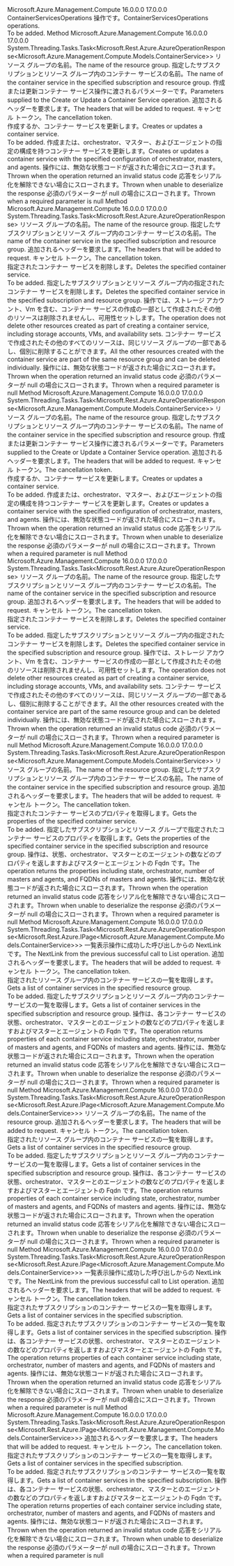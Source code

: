 <Type Name="IContainerServicesOperations" FullName="Microsoft.Azure.Management.Compute.IContainerServicesOperations">
  <TypeSignature Language="C#" Value="public interface IContainerServicesOperations" />
  <TypeSignature Language="ILAsm" Value=".class public interface auto ansi abstract IContainerServicesOperations" />
  <TypeSignature Language="DocId" Value="T:Microsoft.Azure.Management.Compute.IContainerServicesOperations" />
  <TypeSignature Language="VB.NET" Value="Public Interface IContainerServicesOperations" />
  <TypeSignature Language="F#" Value="type IContainerServicesOperations = interface" />
  <AssemblyInfo>
    <AssemblyName>Microsoft.Azure.Management.Compute</AssemblyName>
    <AssemblyVersion>16.0.0.0</AssemblyVersion>
    <AssemblyVersion>17.0.0.0</AssemblyVersion>
  </AssemblyInfo>
  <Interfaces />
  <Docs>
    <summary>
            <span data-ttu-id="898cc-101">ContainerServicesOperations 操作です。</span><span class="sxs-lookup"><span data-stu-id="898cc-101">ContainerServicesOperations operations.</span></span>
            </summary>
    <remarks>To be added.</remarks>
  </Docs>
  <Members>
    <Member MemberName="BeginCreateOrUpdateWithHttpMessagesAsync">
      <MemberSignature Language="C#" Value="public System.Threading.Tasks.Task&lt;Microsoft.Rest.Azure.AzureOperationResponse&lt;Microsoft.Azure.Management.Compute.Models.ContainerService&gt;&gt; BeginCreateOrUpdateWithHttpMessagesAsync (string resourceGroupName, string containerServiceName, Microsoft.Azure.Management.Compute.Models.ContainerService parameters, System.Collections.Generic.Dictionary&lt;string,System.Collections.Generic.List&lt;string&gt;&gt; customHeaders = null, System.Threading.CancellationToken cancellationToken = null);" />
      <MemberSignature Language="ILAsm" Value=".method public hidebysig newslot virtual instance class System.Threading.Tasks.Task`1&lt;class Microsoft.Rest.Azure.AzureOperationResponse`1&lt;class Microsoft.Azure.Management.Compute.Models.ContainerService&gt;&gt; BeginCreateOrUpdateWithHttpMessagesAsync(string resourceGroupName, string containerServiceName, class Microsoft.Azure.Management.Compute.Models.ContainerService parameters, class System.Collections.Generic.Dictionary`2&lt;string, class System.Collections.Generic.List`1&lt;string&gt;&gt; customHeaders, valuetype System.Threading.CancellationToken cancellationToken) cil managed" />
      <MemberSignature Language="DocId" Value="M:Microsoft.Azure.Management.Compute.IContainerServicesOperations.BeginCreateOrUpdateWithHttpMessagesAsync(System.String,System.String,Microsoft.Azure.Management.Compute.Models.ContainerService,System.Collections.Generic.Dictionary{System.String,System.Collections.Generic.List{System.String}},System.Threading.CancellationToken)" />
      <MemberSignature Language="F#" Value="abstract member BeginCreateOrUpdateWithHttpMessagesAsync : string * string * Microsoft.Azure.Management.Compute.Models.ContainerService * System.Collections.Generic.Dictionary&lt;string, System.Collections.Generic.List&lt;string&gt;&gt; * System.Threading.CancellationToken -&gt; System.Threading.Tasks.Task&lt;Microsoft.Rest.Azure.AzureOperationResponse&lt;Microsoft.Azure.Management.Compute.Models.ContainerService&gt;&gt;" Usage="iContainerServicesOperations.BeginCreateOrUpdateWithHttpMessagesAsync (resourceGroupName, containerServiceName, parameters, customHeaders, cancellationToken)" />
      <MemberType>Method</MemberType>
      <AssemblyInfo>
        <AssemblyName>Microsoft.Azure.Management.Compute</AssemblyName>
        <AssemblyVersion>16.0.0.0</AssemblyVersion>
        <AssemblyVersion>17.0.0.0</AssemblyVersion>
      </AssemblyInfo>
      <ReturnValue>
        <ReturnType>System.Threading.Tasks.Task&lt;Microsoft.Rest.Azure.AzureOperationResponse&lt;Microsoft.Azure.Management.Compute.Models.ContainerService&gt;&gt;</ReturnType>
      </ReturnValue>
      <Parameters>
        <Parameter Name="resourceGroupName" Type="System.String" />
        <Parameter Name="containerServiceName" Type="System.String" />
        <Parameter Name="parameters" Type="Microsoft.Azure.Management.Compute.Models.ContainerService" />
        <Parameter Name="customHeaders" Type="System.Collections.Generic.Dictionary&lt;System.String,System.Collections.Generic.List&lt;System.String&gt;&gt;" />
        <Parameter Name="cancellationToken" Type="System.Threading.CancellationToken" />
      </Parameters>
      <Docs>
        <param name="resourceGroupName">
            <span data-ttu-id="898cc-102">リソース グループの名前。</span><span class="sxs-lookup"><span data-stu-id="898cc-102">The name of the resource group.</span></span>
            </param>
        <param name="containerServiceName">
            <span data-ttu-id="898cc-103">指定したサブスクリプションとリソース グループ内のコンテナー サービスの名前。</span><span class="sxs-lookup"><span data-stu-id="898cc-103">The name of the container service in the specified subscription and resource group.</span></span>
            </param>
        <param name="parameters">
            <span data-ttu-id="898cc-104">作成または更新コンテナー サービス操作に渡されるパラメーターです。</span><span class="sxs-lookup"><span data-stu-id="898cc-104">Parameters supplied to the Create or Update a Container Service operation.</span></span>
            </param>
        <param name="customHeaders">
            <span data-ttu-id="898cc-105">追加されるヘッダーを要求します。</span><span class="sxs-lookup"><span data-stu-id="898cc-105">The headers that will be added to request.</span></span>
            </param>
        <param name="cancellationToken">
            <span data-ttu-id="898cc-106">キャンセル トークン。</span><span class="sxs-lookup"><span data-stu-id="898cc-106">The cancellation token.</span></span>
            </param>
        <summary>
            <span data-ttu-id="898cc-107">作成するか、コンテナー サービスを更新します。</span><span class="sxs-lookup"><span data-stu-id="898cc-107">Creates or updates a container service.</span></span>
            </summary>
        <returns>To be added.</returns>
        <remarks>
            <span data-ttu-id="898cc-108">作成または、orchestrator、マスター、およびエージェントの指定の構成を持つコンテナー サービスを更新します。</span><span class="sxs-lookup"><span data-stu-id="898cc-108">Creates or updates a container service with the specified configuration of orchestrator, masters, and agents.</span></span>
            </remarks>
        <exception cref="T:Microsoft.Rest.Azure.CloudException">
            <span data-ttu-id="898cc-109">操作には、無効な状態コードが返された場合にスローされます。</span><span class="sxs-lookup"><span data-stu-id="898cc-109">Thrown when the operation returned an invalid status code</span></span>
            </exception>
        <exception cref="T:Microsoft.Rest.SerializationException">
            <span data-ttu-id="898cc-110">応答をシリアル化を解除できない場合にスローされます。</span><span class="sxs-lookup"><span data-stu-id="898cc-110">Thrown when unable to deserialize the response</span></span>
            </exception>
        <exception cref="T:Microsoft.Rest.ValidationException">
            <span data-ttu-id="898cc-111">必須のパラメーターが null の場合にスローされます。</span><span class="sxs-lookup"><span data-stu-id="898cc-111">Thrown when a required parameter is null</span></span>
            </exception>
      </Docs>
    </Member>
    <Member MemberName="BeginDeleteWithHttpMessagesAsync">
      <MemberSignature Language="C#" Value="public System.Threading.Tasks.Task&lt;Microsoft.Rest.Azure.AzureOperationResponse&gt; BeginDeleteWithHttpMessagesAsync (string resourceGroupName, string containerServiceName, System.Collections.Generic.Dictionary&lt;string,System.Collections.Generic.List&lt;string&gt;&gt; customHeaders = null, System.Threading.CancellationToken cancellationToken = null);" />
      <MemberSignature Language="ILAsm" Value=".method public hidebysig newslot virtual instance class System.Threading.Tasks.Task`1&lt;class Microsoft.Rest.Azure.AzureOperationResponse&gt; BeginDeleteWithHttpMessagesAsync(string resourceGroupName, string containerServiceName, class System.Collections.Generic.Dictionary`2&lt;string, class System.Collections.Generic.List`1&lt;string&gt;&gt; customHeaders, valuetype System.Threading.CancellationToken cancellationToken) cil managed" />
      <MemberSignature Language="DocId" Value="M:Microsoft.Azure.Management.Compute.IContainerServicesOperations.BeginDeleteWithHttpMessagesAsync(System.String,System.String,System.Collections.Generic.Dictionary{System.String,System.Collections.Generic.List{System.String}},System.Threading.CancellationToken)" />
      <MemberSignature Language="F#" Value="abstract member BeginDeleteWithHttpMessagesAsync : string * string * System.Collections.Generic.Dictionary&lt;string, System.Collections.Generic.List&lt;string&gt;&gt; * System.Threading.CancellationToken -&gt; System.Threading.Tasks.Task&lt;Microsoft.Rest.Azure.AzureOperationResponse&gt;" Usage="iContainerServicesOperations.BeginDeleteWithHttpMessagesAsync (resourceGroupName, containerServiceName, customHeaders, cancellationToken)" />
      <MemberType>Method</MemberType>
      <AssemblyInfo>
        <AssemblyName>Microsoft.Azure.Management.Compute</AssemblyName>
        <AssemblyVersion>16.0.0.0</AssemblyVersion>
        <AssemblyVersion>17.0.0.0</AssemblyVersion>
      </AssemblyInfo>
      <ReturnValue>
        <ReturnType>System.Threading.Tasks.Task&lt;Microsoft.Rest.Azure.AzureOperationResponse&gt;</ReturnType>
      </ReturnValue>
      <Parameters>
        <Parameter Name="resourceGroupName" Type="System.String" />
        <Parameter Name="containerServiceName" Type="System.String" />
        <Parameter Name="customHeaders" Type="System.Collections.Generic.Dictionary&lt;System.String,System.Collections.Generic.List&lt;System.String&gt;&gt;" />
        <Parameter Name="cancellationToken" Type="System.Threading.CancellationToken" />
      </Parameters>
      <Docs>
        <param name="resourceGroupName">
            <span data-ttu-id="898cc-112">リソース グループの名前。</span><span class="sxs-lookup"><span data-stu-id="898cc-112">The name of the resource group.</span></span>
            </param>
        <param name="containerServiceName">
            <span data-ttu-id="898cc-113">指定したサブスクリプションとリソース グループ内のコンテナー サービスの名前。</span><span class="sxs-lookup"><span data-stu-id="898cc-113">The name of the container service in the specified subscription and resource group.</span></span>
            </param>
        <param name="customHeaders">
            <span data-ttu-id="898cc-114">追加されるヘッダーを要求します。</span><span class="sxs-lookup"><span data-stu-id="898cc-114">The headers that will be added to request.</span></span>
            </param>
        <param name="cancellationToken">
            <span data-ttu-id="898cc-115">キャンセル トークン。</span><span class="sxs-lookup"><span data-stu-id="898cc-115">The cancellation token.</span></span>
            </param>
        <summary>
            <span data-ttu-id="898cc-116">指定されたコンテナー サービスを削除します。</span><span class="sxs-lookup"><span data-stu-id="898cc-116">Deletes the specified container service.</span></span>
            </summary>
        <returns>To be added.</returns>
        <remarks>
            <span data-ttu-id="898cc-117">指定したサブスクリプションとリソース グループ内の指定されたコンテナー サービスを削除します。</span><span class="sxs-lookup"><span data-stu-id="898cc-117">Deletes the specified container service in the specified subscription and resource group.</span></span> <span data-ttu-id="898cc-118">操作では、ストレージ アカウント、Vm を含む、コンテナー サービスの作成の一部として作成されたその他のリソースは削除されませんし、可用性セットします。</span><span class="sxs-lookup"><span data-stu-id="898cc-118">The operation does not delete other resources created as part of creating a container service, including storage accounts, VMs, and availability sets.</span></span> <span data-ttu-id="898cc-119">コンテナー サービスで作成されたその他のすべてのリソースは、同じリソース グループの一部であるし、個別に削除することができます。</span><span class="sxs-lookup"><span data-stu-id="898cc-119">All the other resources created with the container service are part of the same resource group and can be deleted individually.</span></span>
            </remarks>
        <exception cref="T:Microsoft.Rest.Azure.CloudException">
            <span data-ttu-id="898cc-120">操作には、無効な状態コードが返された場合にスローされます。</span><span class="sxs-lookup"><span data-stu-id="898cc-120">Thrown when the operation returned an invalid status code</span></span>
            </exception>
        <exception cref="T:Microsoft.Rest.ValidationException">
            <span data-ttu-id="898cc-121">必須のパラメーターが null の場合にスローされます。</span><span class="sxs-lookup"><span data-stu-id="898cc-121">Thrown when a required parameter is null</span></span>
            </exception>
      </Docs>
    </Member>
    <Member MemberName="CreateOrUpdateWithHttpMessagesAsync">
      <MemberSignature Language="C#" Value="public System.Threading.Tasks.Task&lt;Microsoft.Rest.Azure.AzureOperationResponse&lt;Microsoft.Azure.Management.Compute.Models.ContainerService&gt;&gt; CreateOrUpdateWithHttpMessagesAsync (string resourceGroupName, string containerServiceName, Microsoft.Azure.Management.Compute.Models.ContainerService parameters, System.Collections.Generic.Dictionary&lt;string,System.Collections.Generic.List&lt;string&gt;&gt; customHeaders = null, System.Threading.CancellationToken cancellationToken = null);" />
      <MemberSignature Language="ILAsm" Value=".method public hidebysig newslot virtual instance class System.Threading.Tasks.Task`1&lt;class Microsoft.Rest.Azure.AzureOperationResponse`1&lt;class Microsoft.Azure.Management.Compute.Models.ContainerService&gt;&gt; CreateOrUpdateWithHttpMessagesAsync(string resourceGroupName, string containerServiceName, class Microsoft.Azure.Management.Compute.Models.ContainerService parameters, class System.Collections.Generic.Dictionary`2&lt;string, class System.Collections.Generic.List`1&lt;string&gt;&gt; customHeaders, valuetype System.Threading.CancellationToken cancellationToken) cil managed" />
      <MemberSignature Language="DocId" Value="M:Microsoft.Azure.Management.Compute.IContainerServicesOperations.CreateOrUpdateWithHttpMessagesAsync(System.String,System.String,Microsoft.Azure.Management.Compute.Models.ContainerService,System.Collections.Generic.Dictionary{System.String,System.Collections.Generic.List{System.String}},System.Threading.CancellationToken)" />
      <MemberSignature Language="F#" Value="abstract member CreateOrUpdateWithHttpMessagesAsync : string * string * Microsoft.Azure.Management.Compute.Models.ContainerService * System.Collections.Generic.Dictionary&lt;string, System.Collections.Generic.List&lt;string&gt;&gt; * System.Threading.CancellationToken -&gt; System.Threading.Tasks.Task&lt;Microsoft.Rest.Azure.AzureOperationResponse&lt;Microsoft.Azure.Management.Compute.Models.ContainerService&gt;&gt;" Usage="iContainerServicesOperations.CreateOrUpdateWithHttpMessagesAsync (resourceGroupName, containerServiceName, parameters, customHeaders, cancellationToken)" />
      <MemberType>Method</MemberType>
      <AssemblyInfo>
        <AssemblyName>Microsoft.Azure.Management.Compute</AssemblyName>
        <AssemblyVersion>16.0.0.0</AssemblyVersion>
        <AssemblyVersion>17.0.0.0</AssemblyVersion>
      </AssemblyInfo>
      <ReturnValue>
        <ReturnType>System.Threading.Tasks.Task&lt;Microsoft.Rest.Azure.AzureOperationResponse&lt;Microsoft.Azure.Management.Compute.Models.ContainerService&gt;&gt;</ReturnType>
      </ReturnValue>
      <Parameters>
        <Parameter Name="resourceGroupName" Type="System.String" />
        <Parameter Name="containerServiceName" Type="System.String" />
        <Parameter Name="parameters" Type="Microsoft.Azure.Management.Compute.Models.ContainerService" />
        <Parameter Name="customHeaders" Type="System.Collections.Generic.Dictionary&lt;System.String,System.Collections.Generic.List&lt;System.String&gt;&gt;" />
        <Parameter Name="cancellationToken" Type="System.Threading.CancellationToken" />
      </Parameters>
      <Docs>
        <param name="resourceGroupName">
            <span data-ttu-id="898cc-122">リソース グループの名前。</span><span class="sxs-lookup"><span data-stu-id="898cc-122">The name of the resource group.</span></span>
            </param>
        <param name="containerServiceName">
            <span data-ttu-id="898cc-123">指定したサブスクリプションとリソース グループ内のコンテナー サービスの名前。</span><span class="sxs-lookup"><span data-stu-id="898cc-123">The name of the container service in the specified subscription and resource group.</span></span>
            </param>
        <param name="parameters">
            <span data-ttu-id="898cc-124">作成または更新コンテナー サービス操作に渡されるパラメーターです。</span><span class="sxs-lookup"><span data-stu-id="898cc-124">Parameters supplied to the Create or Update a Container Service operation.</span></span>
            </param>
        <param name="customHeaders">
            <span data-ttu-id="898cc-125">追加されるヘッダーを要求します。</span><span class="sxs-lookup"><span data-stu-id="898cc-125">The headers that will be added to request.</span></span>
            </param>
        <param name="cancellationToken">
            <span data-ttu-id="898cc-126">キャンセル トークン。</span><span class="sxs-lookup"><span data-stu-id="898cc-126">The cancellation token.</span></span>
            </param>
        <summary>
            <span data-ttu-id="898cc-127">作成するか、コンテナー サービスを更新します。</span><span class="sxs-lookup"><span data-stu-id="898cc-127">Creates or updates a container service.</span></span>
            </summary>
        <returns>To be added.</returns>
        <remarks>
            <span data-ttu-id="898cc-128">作成または、orchestrator、マスター、およびエージェントの指定の構成を持つコンテナー サービスを更新します。</span><span class="sxs-lookup"><span data-stu-id="898cc-128">Creates or updates a container service with the specified configuration of orchestrator, masters, and agents.</span></span>
            </remarks>
        <exception cref="T:Microsoft.Rest.Azure.CloudException">
            <span data-ttu-id="898cc-129">操作には、無効な状態コードが返された場合にスローされます。</span><span class="sxs-lookup"><span data-stu-id="898cc-129">Thrown when the operation returned an invalid status code</span></span>
            </exception>
        <exception cref="T:Microsoft.Rest.SerializationException">
            <span data-ttu-id="898cc-130">応答をシリアル化を解除できない場合にスローされます。</span><span class="sxs-lookup"><span data-stu-id="898cc-130">Thrown when unable to deserialize the response</span></span>
            </exception>
        <exception cref="T:Microsoft.Rest.ValidationException">
            <span data-ttu-id="898cc-131">必須のパラメーターが null の場合にスローされます。</span><span class="sxs-lookup"><span data-stu-id="898cc-131">Thrown when a required parameter is null</span></span>
            </exception>
      </Docs>
    </Member>
    <Member MemberName="DeleteWithHttpMessagesAsync">
      <MemberSignature Language="C#" Value="public System.Threading.Tasks.Task&lt;Microsoft.Rest.Azure.AzureOperationResponse&gt; DeleteWithHttpMessagesAsync (string resourceGroupName, string containerServiceName, System.Collections.Generic.Dictionary&lt;string,System.Collections.Generic.List&lt;string&gt;&gt; customHeaders = null, System.Threading.CancellationToken cancellationToken = null);" />
      <MemberSignature Language="ILAsm" Value=".method public hidebysig newslot virtual instance class System.Threading.Tasks.Task`1&lt;class Microsoft.Rest.Azure.AzureOperationResponse&gt; DeleteWithHttpMessagesAsync(string resourceGroupName, string containerServiceName, class System.Collections.Generic.Dictionary`2&lt;string, class System.Collections.Generic.List`1&lt;string&gt;&gt; customHeaders, valuetype System.Threading.CancellationToken cancellationToken) cil managed" />
      <MemberSignature Language="DocId" Value="M:Microsoft.Azure.Management.Compute.IContainerServicesOperations.DeleteWithHttpMessagesAsync(System.String,System.String,System.Collections.Generic.Dictionary{System.String,System.Collections.Generic.List{System.String}},System.Threading.CancellationToken)" />
      <MemberSignature Language="F#" Value="abstract member DeleteWithHttpMessagesAsync : string * string * System.Collections.Generic.Dictionary&lt;string, System.Collections.Generic.List&lt;string&gt;&gt; * System.Threading.CancellationToken -&gt; System.Threading.Tasks.Task&lt;Microsoft.Rest.Azure.AzureOperationResponse&gt;" Usage="iContainerServicesOperations.DeleteWithHttpMessagesAsync (resourceGroupName, containerServiceName, customHeaders, cancellationToken)" />
      <MemberType>Method</MemberType>
      <AssemblyInfo>
        <AssemblyName>Microsoft.Azure.Management.Compute</AssemblyName>
        <AssemblyVersion>16.0.0.0</AssemblyVersion>
        <AssemblyVersion>17.0.0.0</AssemblyVersion>
      </AssemblyInfo>
      <ReturnValue>
        <ReturnType>System.Threading.Tasks.Task&lt;Microsoft.Rest.Azure.AzureOperationResponse&gt;</ReturnType>
      </ReturnValue>
      <Parameters>
        <Parameter Name="resourceGroupName" Type="System.String" />
        <Parameter Name="containerServiceName" Type="System.String" />
        <Parameter Name="customHeaders" Type="System.Collections.Generic.Dictionary&lt;System.String,System.Collections.Generic.List&lt;System.String&gt;&gt;" />
        <Parameter Name="cancellationToken" Type="System.Threading.CancellationToken" />
      </Parameters>
      <Docs>
        <param name="resourceGroupName">
            <span data-ttu-id="898cc-132">リソース グループの名前。</span><span class="sxs-lookup"><span data-stu-id="898cc-132">The name of the resource group.</span></span>
            </param>
        <param name="containerServiceName">
            <span data-ttu-id="898cc-133">指定したサブスクリプションとリソース グループ内のコンテナー サービスの名前。</span><span class="sxs-lookup"><span data-stu-id="898cc-133">The name of the container service in the specified subscription and resource group.</span></span>
            </param>
        <param name="customHeaders">
            <span data-ttu-id="898cc-134">追加されるヘッダーを要求します。</span><span class="sxs-lookup"><span data-stu-id="898cc-134">The headers that will be added to request.</span></span>
            </param>
        <param name="cancellationToken">
            <span data-ttu-id="898cc-135">キャンセル トークン。</span><span class="sxs-lookup"><span data-stu-id="898cc-135">The cancellation token.</span></span>
            </param>
        <summary>
            <span data-ttu-id="898cc-136">指定されたコンテナー サービスを削除します。</span><span class="sxs-lookup"><span data-stu-id="898cc-136">Deletes the specified container service.</span></span>
            </summary>
        <returns>To be added.</returns>
        <remarks>
            <span data-ttu-id="898cc-137">指定したサブスクリプションとリソース グループ内の指定されたコンテナー サービスを削除します。</span><span class="sxs-lookup"><span data-stu-id="898cc-137">Deletes the specified container service in the specified subscription and resource group.</span></span> <span data-ttu-id="898cc-138">操作では、ストレージ アカウント、Vm を含む、コンテナー サービスの作成の一部として作成されたその他のリソースは削除されませんし、可用性セットします。</span><span class="sxs-lookup"><span data-stu-id="898cc-138">The operation does not delete other resources created as part of creating a container service, including storage accounts, VMs, and availability sets.</span></span> <span data-ttu-id="898cc-139">コンテナー サービスで作成されたその他のすべてのリソースは、同じリソース グループの一部であるし、個別に削除することができます。</span><span class="sxs-lookup"><span data-stu-id="898cc-139">All the other resources created with the container service are part of the same resource group and can be deleted individually.</span></span>
            </remarks>
        <exception cref="T:Microsoft.Rest.Azure.CloudException">
            <span data-ttu-id="898cc-140">操作には、無効な状態コードが返された場合にスローされます。</span><span class="sxs-lookup"><span data-stu-id="898cc-140">Thrown when the operation returned an invalid status code</span></span>
            </exception>
        <exception cref="T:Microsoft.Rest.ValidationException">
            <span data-ttu-id="898cc-141">必須のパラメーターが null の場合にスローされます。</span><span class="sxs-lookup"><span data-stu-id="898cc-141">Thrown when a required parameter is null</span></span>
            </exception>
      </Docs>
    </Member>
    <Member MemberName="GetWithHttpMessagesAsync">
      <MemberSignature Language="C#" Value="public System.Threading.Tasks.Task&lt;Microsoft.Rest.Azure.AzureOperationResponse&lt;Microsoft.Azure.Management.Compute.Models.ContainerService&gt;&gt; GetWithHttpMessagesAsync (string resourceGroupName, string containerServiceName, System.Collections.Generic.Dictionary&lt;string,System.Collections.Generic.List&lt;string&gt;&gt; customHeaders = null, System.Threading.CancellationToken cancellationToken = null);" />
      <MemberSignature Language="ILAsm" Value=".method public hidebysig newslot virtual instance class System.Threading.Tasks.Task`1&lt;class Microsoft.Rest.Azure.AzureOperationResponse`1&lt;class Microsoft.Azure.Management.Compute.Models.ContainerService&gt;&gt; GetWithHttpMessagesAsync(string resourceGroupName, string containerServiceName, class System.Collections.Generic.Dictionary`2&lt;string, class System.Collections.Generic.List`1&lt;string&gt;&gt; customHeaders, valuetype System.Threading.CancellationToken cancellationToken) cil managed" />
      <MemberSignature Language="DocId" Value="M:Microsoft.Azure.Management.Compute.IContainerServicesOperations.GetWithHttpMessagesAsync(System.String,System.String,System.Collections.Generic.Dictionary{System.String,System.Collections.Generic.List{System.String}},System.Threading.CancellationToken)" />
      <MemberSignature Language="F#" Value="abstract member GetWithHttpMessagesAsync : string * string * System.Collections.Generic.Dictionary&lt;string, System.Collections.Generic.List&lt;string&gt;&gt; * System.Threading.CancellationToken -&gt; System.Threading.Tasks.Task&lt;Microsoft.Rest.Azure.AzureOperationResponse&lt;Microsoft.Azure.Management.Compute.Models.ContainerService&gt;&gt;" Usage="iContainerServicesOperations.GetWithHttpMessagesAsync (resourceGroupName, containerServiceName, customHeaders, cancellationToken)" />
      <MemberType>Method</MemberType>
      <AssemblyInfo>
        <AssemblyName>Microsoft.Azure.Management.Compute</AssemblyName>
        <AssemblyVersion>16.0.0.0</AssemblyVersion>
        <AssemblyVersion>17.0.0.0</AssemblyVersion>
      </AssemblyInfo>
      <ReturnValue>
        <ReturnType>System.Threading.Tasks.Task&lt;Microsoft.Rest.Azure.AzureOperationResponse&lt;Microsoft.Azure.Management.Compute.Models.ContainerService&gt;&gt;</ReturnType>
      </ReturnValue>
      <Parameters>
        <Parameter Name="resourceGroupName" Type="System.String" />
        <Parameter Name="containerServiceName" Type="System.String" />
        <Parameter Name="customHeaders" Type="System.Collections.Generic.Dictionary&lt;System.String,System.Collections.Generic.List&lt;System.String&gt;&gt;" />
        <Parameter Name="cancellationToken" Type="System.Threading.CancellationToken" />
      </Parameters>
      <Docs>
        <param name="resourceGroupName">
            <span data-ttu-id="898cc-142">リソース グループの名前。</span><span class="sxs-lookup"><span data-stu-id="898cc-142">The name of the resource group.</span></span>
            </param>
        <param name="containerServiceName">
            <span data-ttu-id="898cc-143">指定したサブスクリプションとリソース グループ内のコンテナー サービスの名前。</span><span class="sxs-lookup"><span data-stu-id="898cc-143">The name of the container service in the specified subscription and resource group.</span></span>
            </param>
        <param name="customHeaders">
            <span data-ttu-id="898cc-144">追加されるヘッダーを要求します。</span><span class="sxs-lookup"><span data-stu-id="898cc-144">The headers that will be added to request.</span></span>
            </param>
        <param name="cancellationToken">
            <span data-ttu-id="898cc-145">キャンセル トークン。</span><span class="sxs-lookup"><span data-stu-id="898cc-145">The cancellation token.</span></span>
            </param>
        <summary>
            <span data-ttu-id="898cc-146">指定されたコンテナー サービスのプロパティを取得します。</span><span class="sxs-lookup"><span data-stu-id="898cc-146">Gets the properties of the specified container service.</span></span>
            </summary>
        <returns>To be added.</returns>
        <remarks>
            <span data-ttu-id="898cc-147">指定したサブスクリプションとリソース グループで指定されたコンテナー サービスのプロパティを取得します。</span><span class="sxs-lookup"><span data-stu-id="898cc-147">Gets the properties of the specified container service in the specified subscription and resource group.</span></span> <span data-ttu-id="898cc-148">操作は、状態、orchestrator、マスターとのエージェントの数などのプロパティを返しますおよびマスターとエージェントの Fqdn です。</span><span class="sxs-lookup"><span data-stu-id="898cc-148">The operation returns the properties including state, orchestrator, number of masters and agents, and FQDNs of masters and agents.</span></span>
            </remarks>
        <exception cref="T:Microsoft.Rest.Azure.CloudException">
            <span data-ttu-id="898cc-149">操作には、無効な状態コードが返された場合にスローされます。</span><span class="sxs-lookup"><span data-stu-id="898cc-149">Thrown when the operation returned an invalid status code</span></span>
            </exception>
        <exception cref="T:Microsoft.Rest.SerializationException">
            <span data-ttu-id="898cc-150">応答をシリアル化を解除できない場合にスローされます。</span><span class="sxs-lookup"><span data-stu-id="898cc-150">Thrown when unable to deserialize the response</span></span>
            </exception>
        <exception cref="T:Microsoft.Rest.ValidationException">
            <span data-ttu-id="898cc-151">必須のパラメーターが null の場合にスローされます。</span><span class="sxs-lookup"><span data-stu-id="898cc-151">Thrown when a required parameter is null</span></span>
            </exception>
      </Docs>
    </Member>
    <Member MemberName="ListByResourceGroupNextWithHttpMessagesAsync">
      <MemberSignature Language="C#" Value="public System.Threading.Tasks.Task&lt;Microsoft.Rest.Azure.AzureOperationResponse&lt;Microsoft.Rest.Azure.IPage&lt;Microsoft.Azure.Management.Compute.Models.ContainerService&gt;&gt;&gt; ListByResourceGroupNextWithHttpMessagesAsync (string nextPageLink, System.Collections.Generic.Dictionary&lt;string,System.Collections.Generic.List&lt;string&gt;&gt; customHeaders = null, System.Threading.CancellationToken cancellationToken = null);" />
      <MemberSignature Language="ILAsm" Value=".method public hidebysig newslot virtual instance class System.Threading.Tasks.Task`1&lt;class Microsoft.Rest.Azure.AzureOperationResponse`1&lt;class Microsoft.Rest.Azure.IPage`1&lt;class Microsoft.Azure.Management.Compute.Models.ContainerService&gt;&gt;&gt; ListByResourceGroupNextWithHttpMessagesAsync(string nextPageLink, class System.Collections.Generic.Dictionary`2&lt;string, class System.Collections.Generic.List`1&lt;string&gt;&gt; customHeaders, valuetype System.Threading.CancellationToken cancellationToken) cil managed" />
      <MemberSignature Language="DocId" Value="M:Microsoft.Azure.Management.Compute.IContainerServicesOperations.ListByResourceGroupNextWithHttpMessagesAsync(System.String,System.Collections.Generic.Dictionary{System.String,System.Collections.Generic.List{System.String}},System.Threading.CancellationToken)" />
      <MemberSignature Language="F#" Value="abstract member ListByResourceGroupNextWithHttpMessagesAsync : string * System.Collections.Generic.Dictionary&lt;string, System.Collections.Generic.List&lt;string&gt;&gt; * System.Threading.CancellationToken -&gt; System.Threading.Tasks.Task&lt;Microsoft.Rest.Azure.AzureOperationResponse&lt;Microsoft.Rest.Azure.IPage&lt;Microsoft.Azure.Management.Compute.Models.ContainerService&gt;&gt;&gt;" Usage="iContainerServicesOperations.ListByResourceGroupNextWithHttpMessagesAsync (nextPageLink, customHeaders, cancellationToken)" />
      <MemberType>Method</MemberType>
      <AssemblyInfo>
        <AssemblyName>Microsoft.Azure.Management.Compute</AssemblyName>
        <AssemblyVersion>16.0.0.0</AssemblyVersion>
        <AssemblyVersion>17.0.0.0</AssemblyVersion>
      </AssemblyInfo>
      <ReturnValue>
        <ReturnType>System.Threading.Tasks.Task&lt;Microsoft.Rest.Azure.AzureOperationResponse&lt;Microsoft.Rest.Azure.IPage&lt;Microsoft.Azure.Management.Compute.Models.ContainerService&gt;&gt;&gt;</ReturnType>
      </ReturnValue>
      <Parameters>
        <Parameter Name="nextPageLink" Type="System.String" />
        <Parameter Name="customHeaders" Type="System.Collections.Generic.Dictionary&lt;System.String,System.Collections.Generic.List&lt;System.String&gt;&gt;" />
        <Parameter Name="cancellationToken" Type="System.Threading.CancellationToken" />
      </Parameters>
      <Docs>
        <param name="nextPageLink">
            <span data-ttu-id="898cc-152">一覧表示操作に成功した呼び出しからの NextLink です。</span><span class="sxs-lookup"><span data-stu-id="898cc-152">The NextLink from the previous successful call to List operation.</span></span>
            </param>
        <param name="customHeaders">
            <span data-ttu-id="898cc-153">追加されるヘッダーを要求します。</span><span class="sxs-lookup"><span data-stu-id="898cc-153">The headers that will be added to request.</span></span>
            </param>
        <param name="cancellationToken">
            <span data-ttu-id="898cc-154">キャンセル トークン。</span><span class="sxs-lookup"><span data-stu-id="898cc-154">The cancellation token.</span></span>
            </param>
        <summary>
            <span data-ttu-id="898cc-155">指定されたリソース グループ内のコンテナー サービスの一覧を取得します。</span><span class="sxs-lookup"><span data-stu-id="898cc-155">Gets a list of container services in the specified resource group.</span></span>
            </summary>
        <returns>To be added.</returns>
        <remarks>
            <span data-ttu-id="898cc-156">指定したサブスクリプションとリソース グループ内のコンテナー サービスの一覧を取得します。</span><span class="sxs-lookup"><span data-stu-id="898cc-156">Gets a list of container services in the specified subscription and resource group.</span></span> <span data-ttu-id="898cc-157">操作は、各コンテナー サービスの状態、orchestrator、マスターとのエージェントの数などのプロパティを返しますおよびマスターとエージェントの Fqdn です。</span><span class="sxs-lookup"><span data-stu-id="898cc-157">The operation returns properties of each container service including state, orchestrator, number of masters and agents, and FQDNs of masters and agents.</span></span>
            </remarks>
        <exception cref="T:Microsoft.Rest.Azure.CloudException">
            <span data-ttu-id="898cc-158">操作には、無効な状態コードが返された場合にスローされます。</span><span class="sxs-lookup"><span data-stu-id="898cc-158">Thrown when the operation returned an invalid status code</span></span>
            </exception>
        <exception cref="T:Microsoft.Rest.SerializationException">
            <span data-ttu-id="898cc-159">応答をシリアル化を解除できない場合にスローされます。</span><span class="sxs-lookup"><span data-stu-id="898cc-159">Thrown when unable to deserialize the response</span></span>
            </exception>
        <exception cref="T:Microsoft.Rest.ValidationException">
            <span data-ttu-id="898cc-160">必須のパラメーターが null の場合にスローされます。</span><span class="sxs-lookup"><span data-stu-id="898cc-160">Thrown when a required parameter is null</span></span>
            </exception>
      </Docs>
    </Member>
    <Member MemberName="ListByResourceGroupWithHttpMessagesAsync">
      <MemberSignature Language="C#" Value="public System.Threading.Tasks.Task&lt;Microsoft.Rest.Azure.AzureOperationResponse&lt;Microsoft.Rest.Azure.IPage&lt;Microsoft.Azure.Management.Compute.Models.ContainerService&gt;&gt;&gt; ListByResourceGroupWithHttpMessagesAsync (string resourceGroupName, System.Collections.Generic.Dictionary&lt;string,System.Collections.Generic.List&lt;string&gt;&gt; customHeaders = null, System.Threading.CancellationToken cancellationToken = null);" />
      <MemberSignature Language="ILAsm" Value=".method public hidebysig newslot virtual instance class System.Threading.Tasks.Task`1&lt;class Microsoft.Rest.Azure.AzureOperationResponse`1&lt;class Microsoft.Rest.Azure.IPage`1&lt;class Microsoft.Azure.Management.Compute.Models.ContainerService&gt;&gt;&gt; ListByResourceGroupWithHttpMessagesAsync(string resourceGroupName, class System.Collections.Generic.Dictionary`2&lt;string, class System.Collections.Generic.List`1&lt;string&gt;&gt; customHeaders, valuetype System.Threading.CancellationToken cancellationToken) cil managed" />
      <MemberSignature Language="DocId" Value="M:Microsoft.Azure.Management.Compute.IContainerServicesOperations.ListByResourceGroupWithHttpMessagesAsync(System.String,System.Collections.Generic.Dictionary{System.String,System.Collections.Generic.List{System.String}},System.Threading.CancellationToken)" />
      <MemberSignature Language="F#" Value="abstract member ListByResourceGroupWithHttpMessagesAsync : string * System.Collections.Generic.Dictionary&lt;string, System.Collections.Generic.List&lt;string&gt;&gt; * System.Threading.CancellationToken -&gt; System.Threading.Tasks.Task&lt;Microsoft.Rest.Azure.AzureOperationResponse&lt;Microsoft.Rest.Azure.IPage&lt;Microsoft.Azure.Management.Compute.Models.ContainerService&gt;&gt;&gt;" Usage="iContainerServicesOperations.ListByResourceGroupWithHttpMessagesAsync (resourceGroupName, customHeaders, cancellationToken)" />
      <MemberType>Method</MemberType>
      <AssemblyInfo>
        <AssemblyName>Microsoft.Azure.Management.Compute</AssemblyName>
        <AssemblyVersion>16.0.0.0</AssemblyVersion>
        <AssemblyVersion>17.0.0.0</AssemblyVersion>
      </AssemblyInfo>
      <ReturnValue>
        <ReturnType>System.Threading.Tasks.Task&lt;Microsoft.Rest.Azure.AzureOperationResponse&lt;Microsoft.Rest.Azure.IPage&lt;Microsoft.Azure.Management.Compute.Models.ContainerService&gt;&gt;&gt;</ReturnType>
      </ReturnValue>
      <Parameters>
        <Parameter Name="resourceGroupName" Type="System.String" />
        <Parameter Name="customHeaders" Type="System.Collections.Generic.Dictionary&lt;System.String,System.Collections.Generic.List&lt;System.String&gt;&gt;" />
        <Parameter Name="cancellationToken" Type="System.Threading.CancellationToken" />
      </Parameters>
      <Docs>
        <param name="resourceGroupName">
            <span data-ttu-id="898cc-161">リソース グループの名前。</span><span class="sxs-lookup"><span data-stu-id="898cc-161">The name of the resource group.</span></span>
            </param>
        <param name="customHeaders">
            <span data-ttu-id="898cc-162">追加されるヘッダーを要求します。</span><span class="sxs-lookup"><span data-stu-id="898cc-162">The headers that will be added to request.</span></span>
            </param>
        <param name="cancellationToken">
            <span data-ttu-id="898cc-163">キャンセル トークン。</span><span class="sxs-lookup"><span data-stu-id="898cc-163">The cancellation token.</span></span>
            </param>
        <summary>
            <span data-ttu-id="898cc-164">指定されたリソース グループ内のコンテナー サービスの一覧を取得します。</span><span class="sxs-lookup"><span data-stu-id="898cc-164">Gets a list of container services in the specified resource group.</span></span>
            </summary>
        <returns>To be added.</returns>
        <remarks>
            <span data-ttu-id="898cc-165">指定したサブスクリプションとリソース グループ内のコンテナー サービスの一覧を取得します。</span><span class="sxs-lookup"><span data-stu-id="898cc-165">Gets a list of container services in the specified subscription and resource group.</span></span> <span data-ttu-id="898cc-166">操作は、各コンテナー サービスの状態、orchestrator、マスターとのエージェントの数などのプロパティを返しますおよびマスターとエージェントの Fqdn です。</span><span class="sxs-lookup"><span data-stu-id="898cc-166">The operation returns properties of each container service including state, orchestrator, number of masters and agents, and FQDNs of masters and agents.</span></span>
            </remarks>
        <exception cref="T:Microsoft.Rest.Azure.CloudException">
            <span data-ttu-id="898cc-167">操作には、無効な状態コードが返された場合にスローされます。</span><span class="sxs-lookup"><span data-stu-id="898cc-167">Thrown when the operation returned an invalid status code</span></span>
            </exception>
        <exception cref="T:Microsoft.Rest.SerializationException">
            <span data-ttu-id="898cc-168">応答をシリアル化を解除できない場合にスローされます。</span><span class="sxs-lookup"><span data-stu-id="898cc-168">Thrown when unable to deserialize the response</span></span>
            </exception>
        <exception cref="T:Microsoft.Rest.ValidationException">
            <span data-ttu-id="898cc-169">必須のパラメーターが null の場合にスローされます。</span><span class="sxs-lookup"><span data-stu-id="898cc-169">Thrown when a required parameter is null</span></span>
            </exception>
      </Docs>
    </Member>
    <Member MemberName="ListNextWithHttpMessagesAsync">
      <MemberSignature Language="C#" Value="public System.Threading.Tasks.Task&lt;Microsoft.Rest.Azure.AzureOperationResponse&lt;Microsoft.Rest.Azure.IPage&lt;Microsoft.Azure.Management.Compute.Models.ContainerService&gt;&gt;&gt; ListNextWithHttpMessagesAsync (string nextPageLink, System.Collections.Generic.Dictionary&lt;string,System.Collections.Generic.List&lt;string&gt;&gt; customHeaders = null, System.Threading.CancellationToken cancellationToken = null);" />
      <MemberSignature Language="ILAsm" Value=".method public hidebysig newslot virtual instance class System.Threading.Tasks.Task`1&lt;class Microsoft.Rest.Azure.AzureOperationResponse`1&lt;class Microsoft.Rest.Azure.IPage`1&lt;class Microsoft.Azure.Management.Compute.Models.ContainerService&gt;&gt;&gt; ListNextWithHttpMessagesAsync(string nextPageLink, class System.Collections.Generic.Dictionary`2&lt;string, class System.Collections.Generic.List`1&lt;string&gt;&gt; customHeaders, valuetype System.Threading.CancellationToken cancellationToken) cil managed" />
      <MemberSignature Language="DocId" Value="M:Microsoft.Azure.Management.Compute.IContainerServicesOperations.ListNextWithHttpMessagesAsync(System.String,System.Collections.Generic.Dictionary{System.String,System.Collections.Generic.List{System.String}},System.Threading.CancellationToken)" />
      <MemberSignature Language="F#" Value="abstract member ListNextWithHttpMessagesAsync : string * System.Collections.Generic.Dictionary&lt;string, System.Collections.Generic.List&lt;string&gt;&gt; * System.Threading.CancellationToken -&gt; System.Threading.Tasks.Task&lt;Microsoft.Rest.Azure.AzureOperationResponse&lt;Microsoft.Rest.Azure.IPage&lt;Microsoft.Azure.Management.Compute.Models.ContainerService&gt;&gt;&gt;" Usage="iContainerServicesOperations.ListNextWithHttpMessagesAsync (nextPageLink, customHeaders, cancellationToken)" />
      <MemberType>Method</MemberType>
      <AssemblyInfo>
        <AssemblyName>Microsoft.Azure.Management.Compute</AssemblyName>
        <AssemblyVersion>16.0.0.0</AssemblyVersion>
        <AssemblyVersion>17.0.0.0</AssemblyVersion>
      </AssemblyInfo>
      <ReturnValue>
        <ReturnType>System.Threading.Tasks.Task&lt;Microsoft.Rest.Azure.AzureOperationResponse&lt;Microsoft.Rest.Azure.IPage&lt;Microsoft.Azure.Management.Compute.Models.ContainerService&gt;&gt;&gt;</ReturnType>
      </ReturnValue>
      <Parameters>
        <Parameter Name="nextPageLink" Type="System.String" />
        <Parameter Name="customHeaders" Type="System.Collections.Generic.Dictionary&lt;System.String,System.Collections.Generic.List&lt;System.String&gt;&gt;" />
        <Parameter Name="cancellationToken" Type="System.Threading.CancellationToken" />
      </Parameters>
      <Docs>
        <param name="nextPageLink">
            <span data-ttu-id="898cc-170">一覧表示操作に成功した呼び出しからの NextLink です。</span><span class="sxs-lookup"><span data-stu-id="898cc-170">The NextLink from the previous successful call to List operation.</span></span>
            </param>
        <param name="customHeaders">
            <span data-ttu-id="898cc-171">追加されるヘッダーを要求します。</span><span class="sxs-lookup"><span data-stu-id="898cc-171">The headers that will be added to request.</span></span>
            </param>
        <param name="cancellationToken">
            <span data-ttu-id="898cc-172">キャンセル トークン。</span><span class="sxs-lookup"><span data-stu-id="898cc-172">The cancellation token.</span></span>
            </param>
        <summary>
            <span data-ttu-id="898cc-173">指定されたサブスクリプションのコンテナー サービスの一覧を取得します。</span><span class="sxs-lookup"><span data-stu-id="898cc-173">Gets a list of container services in the specified subscription.</span></span>
            </summary>
        <returns>To be added.</returns>
        <remarks>
            <span data-ttu-id="898cc-174">指定されたサブスクリプションのコンテナー サービスの一覧を取得します。</span><span class="sxs-lookup"><span data-stu-id="898cc-174">Gets a list of container services in the specified subscription.</span></span>
            <span data-ttu-id="898cc-175">操作は、各コンテナー サービスの状態、orchestrator、マスターとのエージェントの数などのプロパティを返しますおよびマスターとエージェントの Fqdn です。</span><span class="sxs-lookup"><span data-stu-id="898cc-175">The operation returns properties of each container service including state, orchestrator, number of masters and agents, and FQDNs of masters and agents.</span></span>
            </remarks>
        <exception cref="T:Microsoft.Rest.Azure.CloudException">
            <span data-ttu-id="898cc-176">操作には、無効な状態コードが返された場合にスローされます。</span><span class="sxs-lookup"><span data-stu-id="898cc-176">Thrown when the operation returned an invalid status code</span></span>
            </exception>
        <exception cref="T:Microsoft.Rest.SerializationException">
            <span data-ttu-id="898cc-177">応答をシリアル化を解除できない場合にスローされます。</span><span class="sxs-lookup"><span data-stu-id="898cc-177">Thrown when unable to deserialize the response</span></span>
            </exception>
        <exception cref="T:Microsoft.Rest.ValidationException">
            <span data-ttu-id="898cc-178">必須のパラメーターが null の場合にスローされます。</span><span class="sxs-lookup"><span data-stu-id="898cc-178">Thrown when a required parameter is null</span></span>
            </exception>
      </Docs>
    </Member>
    <Member MemberName="ListWithHttpMessagesAsync">
      <MemberSignature Language="C#" Value="public System.Threading.Tasks.Task&lt;Microsoft.Rest.Azure.AzureOperationResponse&lt;Microsoft.Rest.Azure.IPage&lt;Microsoft.Azure.Management.Compute.Models.ContainerService&gt;&gt;&gt; ListWithHttpMessagesAsync (System.Collections.Generic.Dictionary&lt;string,System.Collections.Generic.List&lt;string&gt;&gt; customHeaders = null, System.Threading.CancellationToken cancellationToken = null);" />
      <MemberSignature Language="ILAsm" Value=".method public hidebysig newslot virtual instance class System.Threading.Tasks.Task`1&lt;class Microsoft.Rest.Azure.AzureOperationResponse`1&lt;class Microsoft.Rest.Azure.IPage`1&lt;class Microsoft.Azure.Management.Compute.Models.ContainerService&gt;&gt;&gt; ListWithHttpMessagesAsync(class System.Collections.Generic.Dictionary`2&lt;string, class System.Collections.Generic.List`1&lt;string&gt;&gt; customHeaders, valuetype System.Threading.CancellationToken cancellationToken) cil managed" />
      <MemberSignature Language="DocId" Value="M:Microsoft.Azure.Management.Compute.IContainerServicesOperations.ListWithHttpMessagesAsync(System.Collections.Generic.Dictionary{System.String,System.Collections.Generic.List{System.String}},System.Threading.CancellationToken)" />
      <MemberSignature Language="F#" Value="abstract member ListWithHttpMessagesAsync : System.Collections.Generic.Dictionary&lt;string, System.Collections.Generic.List&lt;string&gt;&gt; * System.Threading.CancellationToken -&gt; System.Threading.Tasks.Task&lt;Microsoft.Rest.Azure.AzureOperationResponse&lt;Microsoft.Rest.Azure.IPage&lt;Microsoft.Azure.Management.Compute.Models.ContainerService&gt;&gt;&gt;" Usage="iContainerServicesOperations.ListWithHttpMessagesAsync (customHeaders, cancellationToken)" />
      <MemberType>Method</MemberType>
      <AssemblyInfo>
        <AssemblyName>Microsoft.Azure.Management.Compute</AssemblyName>
        <AssemblyVersion>16.0.0.0</AssemblyVersion>
        <AssemblyVersion>17.0.0.0</AssemblyVersion>
      </AssemblyInfo>
      <ReturnValue>
        <ReturnType>System.Threading.Tasks.Task&lt;Microsoft.Rest.Azure.AzureOperationResponse&lt;Microsoft.Rest.Azure.IPage&lt;Microsoft.Azure.Management.Compute.Models.ContainerService&gt;&gt;&gt;</ReturnType>
      </ReturnValue>
      <Parameters>
        <Parameter Name="customHeaders" Type="System.Collections.Generic.Dictionary&lt;System.String,System.Collections.Generic.List&lt;System.String&gt;&gt;" />
        <Parameter Name="cancellationToken" Type="System.Threading.CancellationToken" />
      </Parameters>
      <Docs>
        <param name="customHeaders">
            <span data-ttu-id="898cc-179">追加されるヘッダーを要求します。</span><span class="sxs-lookup"><span data-stu-id="898cc-179">The headers that will be added to request.</span></span>
            </param>
        <param name="cancellationToken">
            <span data-ttu-id="898cc-180">キャンセル トークン。</span><span class="sxs-lookup"><span data-stu-id="898cc-180">The cancellation token.</span></span>
            </param>
        <summary>
            <span data-ttu-id="898cc-181">指定されたサブスクリプションのコンテナー サービスの一覧を取得します。</span><span class="sxs-lookup"><span data-stu-id="898cc-181">Gets a list of container services in the specified subscription.</span></span>
            </summary>
        <returns>To be added.</returns>
        <remarks>
            <span data-ttu-id="898cc-182">指定されたサブスクリプションのコンテナー サービスの一覧を取得します。</span><span class="sxs-lookup"><span data-stu-id="898cc-182">Gets a list of container services in the specified subscription.</span></span>
            <span data-ttu-id="898cc-183">操作は、各コンテナー サービスの状態、orchestrator、マスターとのエージェントの数などのプロパティを返しますおよびマスターとエージェントの Fqdn です。</span><span class="sxs-lookup"><span data-stu-id="898cc-183">The operation returns properties of each container service including state, orchestrator, number of masters and agents, and FQDNs of masters and agents.</span></span>
            </remarks>
        <exception cref="T:Microsoft.Rest.Azure.CloudException">
            <span data-ttu-id="898cc-184">操作には、無効な状態コードが返された場合にスローされます。</span><span class="sxs-lookup"><span data-stu-id="898cc-184">Thrown when the operation returned an invalid status code</span></span>
            </exception>
        <exception cref="T:Microsoft.Rest.SerializationException">
            <span data-ttu-id="898cc-185">応答をシリアル化を解除できない場合にスローされます。</span><span class="sxs-lookup"><span data-stu-id="898cc-185">Thrown when unable to deserialize the response</span></span>
            </exception>
        <exception cref="T:Microsoft.Rest.ValidationException">
            <span data-ttu-id="898cc-186">必須のパラメーターが null の場合にスローされます。</span><span class="sxs-lookup"><span data-stu-id="898cc-186">Thrown when a required parameter is null</span></span>
            </exception>
      </Docs>
    </Member>
  </Members>
</Type>